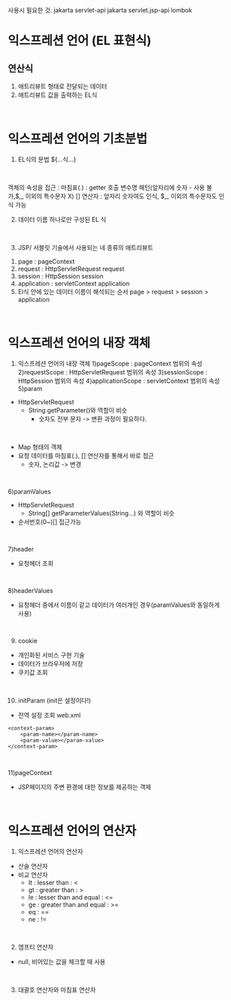 사용시 필요한 것.
jakarta servlet-api
jakarta servlet.jsp-api
lombok

# 익스프레션 언어 (EL 표현식)
## 연산식
1. 애트리뷰트 형태로 전달되는 데이터
2. 애트리뷰트 값을 출력하는 EL식
<br>

# 익스프레션 언어의 기초분법
1. EL식의 문법
${...식...}
<br>

객체의 속성을 접근 : 마침표(.) : getter 호출
												변수명 패턴(앞자리에 숫자 - 사용 불가,$,_ 이외의 특수문자 X)
								[] 연산자 : 앞자리 숫자여도 인식, $,_ 이외의 특수문자도 인식 가능
<br>

2. 데이터 이름 하나로만 구성된 EL 식
<br>

3. JSP/ 서블릿 기술에서 사용되는 네 종류의 애트리뷰트
1) page : pageContext 
2) request : HttpServletRequest request
3) session : HttpSession session
4) application : servletContext application
5) El식 안에 있는 데이터 이름이 해석되는 순서
page > request > session > application
<br>

# 익스프레션 언어의 내장 객체
1. 익스프레션 언어의 내장 객체
1)pageScope : pageContext 범위의 속성
2)requestScope : HttpServletRequest 범위의 속성
3)sessionScope : HttpSession 범위의 속성
4)applicationScope : servletContext 범위의 속성
5)param
- HttpServletRequest
	- String getParameter()와 역할이 비슷
		- 숫자도 전부 문자 -> 변환 과정이 필요하다.
<br>

- Map 형태의 객체
- 요청 데이터를 마침표(.), [] 연산자를 통해서 바로 접근
	- 숫자, 논리값 -> 변경
<br>

6)paramValues
- HttpServletRequest
	- String[] getParameterValues(String...) 와 역할이 비슷
- 순서번호(0~)[] 접근가능
<br>

7)header
- 요청헤더 조회
<br>

8)headerValues
- 요청헤더 중에서 이름이 같고 데이터가 여러개인 경우(paramValues와 동일하게 사용)
<br>

9) cookie
- 개인화된 서비스 구현 기술
- 데이터가 브라우저에 저장
- 쿠키값 조회
<br>

10) initParam (init은 설정이다!)
- 전역 설정 조회
web.xml

```
<context-param>
	<param-name></param-name>
	<param-value></param-value>
</context-param>
```

<br>

11)pageContext
- JSP페이지의 주변 환경에 대한 정보를 제공하는 객체
<br>

# 익스프레션 언어의 연산자
1. 익스프레션 언어의 연산자
- 산술 연산자
- 비교 연산자
	- It : lesser than : <
	- gt : greater than : >
	- le : lesser than and equal : <=
	- ge : greater than and equal : >=
	- eq : ==
	- ne : !=

<br>

2. 엠프티 연산자
- null, 비어있는 값을 체크할 때 사용
<br>

3. 대괄호 연산자와 마침표 연산자
